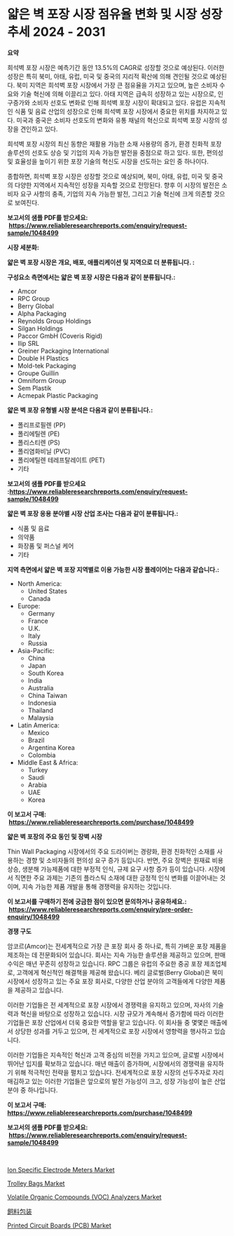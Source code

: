 <p><h1>얇은 벽 포장 시장 점유율 변화 및 시장 성장 추세 2024 - 2031</h1></p><p><strong>요약</strong></p>
<p><p>희석벽 포장 시장은 예측기간 동안 13.5%의 CAGR로 성장할 것으로 예상된다. 이러한 성장은 특히 북미, 아태, 유럽, 미국 및 중국의 지리적 확산에 의해 견인될 것으로 예상된다. 북미 지역은 희석벽 포장 시장에서 가장 큰 점유율을 가지고 있으며, 높은 소비자 수요와 기술 혁신에 의해 이끌리고 있다. 아태 지역은 급속히 성장하고 있는 시장으로, 인구증가와 소비자 선호도 변화로 인해 희석벽 포장 시장이 확대되고 있다. 유럽은 지속적인 식품 및 음료 산업의 성장으로 인해 희석벽 포장 시장에서 중요한 위치를 차지하고 있다. 미국과 중국은 소비자 선호도의 변화와 유통 채널의 혁신으로 희석벽 포장 시장의 성장을 견인하고 있다.</p><p>희석벽 포장 시장의 최신 동향은 재활용 가능한 소재 사용량의 증가, 환경 친화적 포장 솔루션의 선호도 상승 및 기업의 지속 가능한 발전을 중점으로 하고 있다. 또한, 편의성 및 효율성을 높이기 위한 포장 기술의 혁신도 시장을 선도하는 요인 중 하나이다.</p><p>종합하면, 희석벽 포장 시장은 성장할 것으로 예상되며, 북미, 아태, 유럽, 미국 및 중국의 다양한 지역에서 지속적인 성장을 지속할 것으로 전망된다. 향후 이 시장의 발전은 소비자 요구 사항의 충족, 기업의 지속 가능한 발전, 그리고 기술 혁신에 크게 의존할 것으로 보여진다.</p></p>
<p><strong>보고서의 샘플 PDF를 받으세요: &nbsp;<a href="https://www.reliableresearchreports.com/enquiry/request-sample/1048499">https://www.reliableresearchreports.com/enquiry/request-sample/1048499</a></strong></p>
<p><strong>시장 세분화:</strong></p>
<p><strong> 얇은 벽 포장 시장은 개요, 배포, 애플리케이션 및 지역으로 더 분류됩니다. :</strong></p>
<p><strong>구성요소 측면에서는 얇은 벽 포장 시장은 다음과 같이 분류됩니다.:</strong></p>
<p><ul><li>Amcor</li><li>RPC Group</li><li>Berry Global</li><li>Alpha Packaging</li><li>Reynolds Group Holdings</li><li>Silgan Holdings</li><li>Paccor GmbH (Coveris Rigid)</li><li>Ilip SRL</li><li>Greiner Packaging International</li><li>Double H Plastics</li><li>Mold-tek Packaging</li><li>Groupe Guillin</li><li>Omniform Group</li><li>Sem Plastik</li><li>Acmepak Plastic Packaging</li></ul></p>
<p><strong> 얇은 벽 포장 유형별 시장 분석은 다음과 같이 분류됩니다.:</strong></p>
<p><ul><li>폴리프로필렌 (PP)</li><li>폴리에틸렌 (PE)</li><li>폴리스티렌 (PS)</li><li>폴리염화비닐 (PVC)</li><li>폴리에틸렌 테레프탈레이트 (PET)</li><li>기타</li></ul></p>
<p><strong>보고서의 샘플 PDF를 받으세요 :<a href="https://www.reliableresearchreports.com/enquiry/request-sample/1048499">https://www.reliableresearchreports.com/enquiry/request-sample/1048499</a></strong></p>
<p><strong> 얇은 벽 포장 응용 분야별 시장 산업 조사는 다음과 같이 분류됩니다.:</strong></p>
<p><ul><li>식품 및 음료</li><li>의약품</li><li>화장품 및 퍼스널 케어</li><li>기타</li></ul></p>
<p><strong>지역 측면에서 얇은 벽 포장 지역별로 이용 가능한 시장 플레이어는 다음과 같습니다.:</strong></p>
<p><ul>
    <li>
        North America:
        <ul>
            <li>United States</li>
            <li>Canada</li>
        </ul>
    </li>
    <li>
        Europe:
        <ul>
            <li>Germany</li>
            <li>France</li>
            <li>U.K.</li>
            <li>Italy</li>
            <li>Russia</li>
        </ul>
    </li>
    <li>
        Asia-Pacific:
        <ul>
            <li>China</li>
            <li>Japan</li>
            <li>South Korea</li>
            <li>India</li>
            <li>Australia</li>
            <li>China Taiwan</li>
            <li>Indonesia</li>
            <li>Thailand</li>
            <li>Malaysia</li>
        </ul>
    </li>
    <li>
        Latin America:
        <ul>
            <li>Mexico</li>
            <li>Brazil</li>
            <li>Argentina Korea</li>
            <li>Colombia</li>
        </ul>
    </li>
    <li>
        Middle East & Africa:
        <ul>
            <li>Turkey</li>
            <li>Saudi</li>
            <li>Arabia</li>
            <li>UAE</li>
            <li>Korea</li>
        </ul>
    </li>
    </ul></p>
<p><strong>이 보고서 구매: &nbsp;<a href="https://www.reliableresearchreports.com/purchase/1048499">https://www.reliableresearchreports.com/purchase/1048499</a></strong></p>
<p><strong>얇은 벽 포장의 주요 동인 및 장벽 시장</strong></p>
<p><p>Thin Wall Packaging 시장에서의 주요 드라이버는 경량화, 환경 친화적인 소재를 사용하는 경향 및 소비자들의 편의성 요구 증가 등입니다. 반면, 주요 장벽은 원재료 비용 상승, 생분해 가능제품에 대한 부정적 인식, 규제 요구 사항 증가 등이 있습니다. 시장에서 직면한 주요 과제는 기존의 플라스틱 소재에 대한 긍정적 인식 변화를 이끌어내는 것이며, 지속 가능한 제품 개발을 통해 경쟁력을 유지하는 것입니다.</p></p>
<p><strong>이 보고서를 구매하기 전에 궁금한 점이 있으면 문의하거나 공유하세요.: &nbsp;<a href="https://www.reliableresearchreports.com/enquiry/pre-order-enquiry/1048499">https://www.reliableresearchreports.com/enquiry/pre-order-enquiry/1048499</a></strong></p>
<p><strong>경쟁 구도</strong></p>
<p><p>암코르(Amcor)는 전세계적으로 가장 큰 포장 회사 중 하나로, 특히 가벼운 포장 제품을 제조하는 데 전문화되어 있습니다. 회사는 지속 가능한 솔루션을 제공하고 있으며, 판매 수익은 매년 꾸준히 성장하고 있습니다. RPC 그룹은 유럽의 주요한 중공 포장 제조업체로, 고객에게 혁신적인 해결책을 제공해 왔습니다. 베리 글로벌(Berry Global)은 북미 시장에서 성장하고 있는 주요 포장 회사로, 다양한 산업 분야의 고객들에게 다양한 제품을 제공하고 있습니다.</p><p>이러한 기업들은 전 세계적으로 포장 시장에서 경쟁력을 유지하고 있으며, 자사의 기술력과 혁신을 바탕으로 성장하고 있습니다. 시장 규모가 계속해서 증가함에 따라 이러한 기업들은 포장 산업에서 더욱 중요한 역할을 맡고 있습니다. 이 회사들 중 몇몇은 매출에서 상당한 성과를 거두고 있으며, 전 세계적으로 포장 시장에서 영향력을 행사하고 있습니다.</p><p>이러한 기업들은 지속적인 혁신과 고객 중심의 비전을 가지고 있으며, 글로벌 시장에서 뛰어난 입지를 확보하고 있습니다. 매년 매출이 증가하며, 시장에서의 경쟁력을 유지하기 위해 적극적인 전략을 펼치고 있습니다. 전세계적으로 포장 시장의 선두주자로 자리매김하고 있는 이러한 기업들은 앞으로의 발전 가능성이 크고, 성장 가능성이 높은 산업 분야 중 하나입니다.</p></p>
<p><strong>이 보고서 구매: &nbsp; <a href="https://www.reliableresearchreports.com/purchase/1048499">https://www.reliableresearchreports.com/purchase/1048499</a></strong></p>
<p><strong>보고서의 샘플 PDF를 받으세요: &nbsp;<a href="https://www.reliableresearchreports.com/enquiry/request-sample/1048499">https://www.reliableresearchreports.com/enquiry/request-sample/1048499</a></strong><strong></strong></p>
<p>&nbsp;</p>
<p><p><a href="https://github.com/PeterParrish5/Market-Research-Report-List-3/blob/main/ion-specific-electrode-meters-market.md">Ion Specific Electrode Meters Market</a></p><p><a href="https://view.publitas.com/reportprime-1/trolley-bags-market-research-report-provides-thorough-industry-overview-which-offers-an-in-depth-analysis-of-product-trends-and-new-market-divisions/">Trolley Bags Market</a></p><p><a href="https://github.com/jhcraigie/Market-Research-Report-List-2/blob/main/volatile-organic-compounds-voc-analyzers-market.md">Volatile Organic Compounds (VOC) Analyzers Market</a></p><p><a href="https://github.com/adcxff01450218/Market-Research-Report-List-1/blob/main/2451061185590.md">飼料包装</a></p><p><a href="https://simplistic-meeting-7ee.notion.site/Printed-Circuit-Boards-PCB-Market-Size-Focuses-on-Market-Dynamics-In-Depth-Analysis-and-Future-Pr-1e202b74681b4b5b96b6fb193a4a2d55">Printed Circuit Boards (PCB) Market</a></p></p>